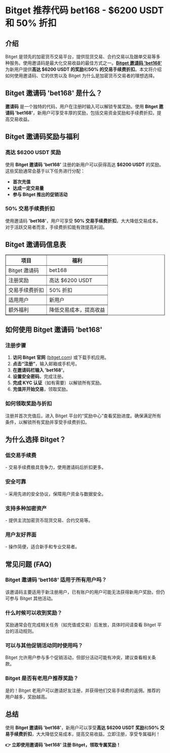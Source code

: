 <h1><strong>Bitget 推荐代码 bet168 - $6200 USDT 和 50% 折扣</strong></h1>
<h2><strong>介绍</strong></h2>
<p>Bitget 是领先的加密货币交易平台，提供现货交易、合约交易以及跟单交易等多种服务。使用邀请码是最大化交易收益的最佳方式之一。<strong><a href="https://partner.bitget.com/bg/LP3S5U" target="_blank">Bitget 邀请码 'bet168'</a></strong> 为新用户提供<strong>高达 $6200 USDT 的奖励</strong>和<strong>50% 的交易手续费折扣</strong>。本文将介绍如何使用邀请码、它的优势以及 Bitget 为什么是加密货币交易者的理想选择。</p>

<h2><strong>Bitget 邀请码 'bet168' 是什么？</strong></h2>
<p><strong>邀请码</strong> 是一个独特的代码，用户在注册时输入可以解锁专属奖励。使用 <strong>Bitget 邀请码 'bet168'</strong>，新用户可享受丰厚的奖励，包括交易资金奖励和手续费折扣，提高交易收益。</p>

<h2><strong>Bitget 邀请码奖励与福利</strong></h2>
<h3><strong>高达 $6200 USDT 奖励</strong></h3>
<p>使用 <strong>Bitget 邀请码 'bet168'</strong> 注册的新用户可以获得高达 <strong>$6200 USDT</strong> 的奖励。这些奖励通常会基于以下任务进行分配：</p>
<ul>
    <li><strong>首次充值</strong></li>
    <li><strong>达成一定交易量</strong></li>
    <li><strong>参与 Bitget 推出的促销活动</strong></li>
</ul>

<h3><strong>50% 交易手续费折扣</strong></h3>
<p>使用邀请码 <strong>'bet168'</strong>，用户可享受 <strong>50% 交易手续费折扣</strong>，大大降低交易成本。对于活跃交易者而言，手续费折扣能有效提高利润。</p>

<h2><strong>Bitget 邀请码信息表</strong></h2>
<table border="1">
    <tr>
        <th>项目</th>
        <th>福利</th>
    </tr>
    <tr>
        <td>Bitget 邀请码</td>
        <td>bet168</td>
    </tr>
    <tr>
        <td>注册奖励</td>
        <td>高达 $6200 USDT</td>
    </tr>
    <tr>
        <td>交易手续费折扣</td>
        <td>50% 折扣</td>
    </tr>
    <tr>
        <td>适用用户</td>
        <td>新用户</td>
    </tr>
    <tr>
        <td>额外福利</td>
        <td>降低交易成本，提高收益</td>
    </tr>
</table>

<h2><strong>如何使用 Bitget 邀请码 'bet168'</strong></h2>
<h3><strong>注册步骤</strong></h3>
<ol>
    <li><strong>访问 Bitget 官网</strong> (<a href="https://www.bitget.com">bitget.com</a>) 或下载手机应用。</li>
    <li><strong>点击“注册”</strong>，输入邮箱或手机号。</li>
    <li><strong>在邀请码栏输入 'bet168'</strong>。</li>
    <li><strong>设置安全密码</strong>，完成注册。</li>
    <li><strong>完成 KYC 认证</strong>（如有需要）以解锁所有奖励。</li>
    <li><strong>充值并开始交易</strong>，领取奖励。</li>
</ol>

<h3><strong>如何领取奖励与折扣</strong></h3>
<p>注册并首次充值后，进入 Bitget 平台的“奖励中心”查看奖励进度。确保满足所有条件，以解锁所有奖励并享受手续费折扣。</p>

<h2><strong>为什么选择 Bitget？</strong></h2>
<h3><strong>低交易手续费</strong></h3>
<p>- 交易手续费极具竞争力，使用邀请码后折扣更多。</p>
<h3><strong>安全可靠</strong></h3>
<p>- 采用先进的安全协议，保障用户资金与数据安全。</p>
<h3><strong>支持多种加密资产</strong></h3>
<p>- 提供主流加密货币现货交易、合约交易等。</p>
<h3><strong>用户友好界面</strong></h3>
<p>- 操作简便，适合新手和专业交易者。</p>

<h2><strong>常见问题 (FAQ)</strong></h2>
<h3><strong>Bitget 邀请码 'bet168' 适用于所有用户吗？</strong></h3>
<p>该邀请码主要适用于新注册用户，已有账户的用户可能无法获得新用户奖励，但仍可参与 Bitget 其他活动。</p>

<h3><strong>什么时候可以收到奖励？</strong></h3>
<p>奖励通常会在完成相关任务（如充值或交易）后发放，具体时间请查看 Bitget 平台的活动规则。</p>

<h3><strong>可以与其他促销活动同时使用吗？</strong></h3>
<p>Bitget 允许用户参与多个促销活动，但部分活动可能有冲突，建议查看相关条款。</p>

<h3><strong>Bitget 是否有老用户推荐奖励？</strong></h3>
<p>是的！Bitget 老用户可以邀请好友注册，并获得他们交易手续费的返佣。推荐的用户越多，奖励越高。</p>

<h2><strong>总结</strong></h2>
<p>使用 <strong>Bitget 邀请码 'bet168'</strong>，新用户可以享受<strong>高达 $6200 USDT 奖励</strong>和<strong>50% 交易手续费折扣</strong>，大大降低交易成本，提高交易收益。立即注册，享受专属福利！</p>

<p><strong>👉 立即使用邀请码 'bet168' 注册 Bitget，领取专属奖励！</strong></p>
